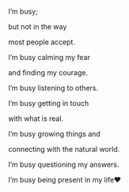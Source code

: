 I’m busy;

but not in the way

most people accept.

I’m busy calming my fear

and finding my courage.

I’m busy listening to others.


I’m busy getting in touch

with what is real.

I’m busy growing things and

connecting with the natural world.

I’m busy questioning my answers.

I’m busy being present in my life❤️